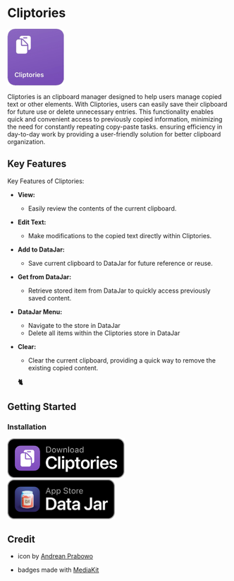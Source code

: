 # Cliptories

![app icon](https://github.com/hamzdot/Cliptories/blob/main/.github/Cliptories.png)

Cliptories is an clipboard manager designed to help users manage copied text or other elements. With Cliptories, users can easily save their clipboard for future use or delete unnecessary entries. This functionality enables quick and convenient access to previously copied information, minimizing the need for constantly repeating copy-paste tasks. ensuring efficiency in day-to-day work by providing a user-friendly solution for better clipboard organization.

## Key Features

Key Features of Cliptories:

- **View:**
   - Easily review the contents of the current clipboard.

- **Edit Text:**
   - Make modifications to the copied text directly within Cliptories.

- **Add to DataJar:**
   - Save current clipboard to DataJar for future reference or reuse.

- **Get from DataJar:**
   - Retrieve stored item from DataJar to quickly access previously saved content.

- **DataJar Menu:**
     - Navigate to the store in DataJar
     - Delete all items within the Cliptories store in DataJar

- **Clear:**
   - Clear the current clipboard, providing a quick way to remove the existing copied content.

  **🐈**

## Getting Started

### Installation
   <a href="https://routinehub.co/shortcut/17574/" target="_blank">
  <img src="https://github.com/hamzdot/Cliptories/blob/main/.github/Cliptories-download.PNG" alt="Download from RoutineHub" height="90" />
</a>

   <a href="https://apps.apple.com/id/app/data-jar/id1453273600" target="_blank">
  <img src="https://github.com/hamzdot/Cliptories/blob/main/.github/Data%20Jar.png" alt="Download from App Store" height="90" />
</a>

## Credit

- icon by [Andrean Prabowo](https://www.flaticon.com/authors/andrean-prabowo)

- badges made with [MediaKit](https://routinehub.co/shortcut/1911/)

